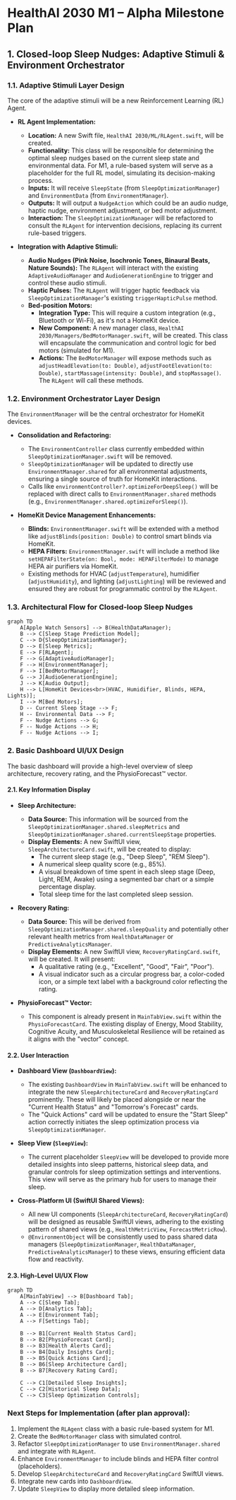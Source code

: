 # HealthAI 2030 M1 – Alpha Milestone Plan

## 1. Closed-loop Sleep Nudges: Adaptive Stimuli & Environment Orchestrator

### 1.1. Adaptive Stimuli Layer Design

The core of the adaptive stimuli will be a new Reinforcement Learning (RL) Agent.

*   **RL Agent Implementation:**
    *   **Location:** A new Swift file, `HealthAI 2030/ML/RLAgent.swift`, will be created.
    *   **Functionality:** This class will be responsible for determining the optimal sleep nudges based on the current sleep state and environmental data. For M1, a rule-based system will serve as a placeholder for the full RL model, simulating its decision-making process.
    *   **Inputs:** It will receive `SleepState` (from `SleepOptimizationManager`) and `EnvironmentData` (from `EnvironmentManager`).
    *   **Outputs:** It will output a `NudgeAction` which could be an audio nudge, haptic nudge, environment adjustment, or bed motor adjustment.
    *   **Interaction:** The `SleepOptimizationManager` will be refactored to consult the `RLAgent` for intervention decisions, replacing its current rule-based triggers.

*   **Integration with Adaptive Stimuli:**
    *   **Audio Nudges (Pink Noise, Isochronic Tones, Binaural Beats, Nature Sounds):** The `RLAgent` will interact with the existing `AdaptiveAudioManager` and `AudioGenerationEngine` to trigger and control these audio stimuli.
    *   **Haptic Pulses:** The `RLAgent` will trigger haptic feedback via `SleepOptimizationManager`'s existing `triggerHapticPulse` method.
    *   **Bed-position Motors:**
        *   **Integration Type:** This will require a custom integration (e.g., Bluetooth or Wi-Fi), as it's not a HomeKit device.
        *   **New Component:** A new manager class, `HealthAI 2030/Managers/BedMotorManager.swift`, will be created. This class will encapsulate the communication and control logic for bed motors (simulated for M1).
        *   **Actions:** The `BedMotorManager` will expose methods such as `adjustHeadElevation(to: Double)`, `adjustFootElevation(to: Double)`, `startMassage(intensity: Double)`, and `stopMassage()`. The `RLAgent` will call these methods.

### 1.2. Environment Orchestrator Layer Design

The `EnvironmentManager` will be the central orchestrator for HomeKit devices.

*   **Consolidation and Refactoring:**
    *   The `EnvironmentController` class currently embedded within `SleepOptimizationManager.swift` will be removed.
    *   `SleepOptimizationManager` will be updated to directly use `EnvironmentManager.shared` for all environmental adjustments, ensuring a single source of truth for HomeKit interactions.
    *   Calls like `environmentController?.optimizeForDeepSleep()` will be replaced with direct calls to `EnvironmentManager.shared` methods (e.g., `EnvironmentManager.shared.optimizeForSleep()`).

*   **HomeKit Device Management Enhancements:**
    *   **Blinds:** `EnvironmentManager.swift` will be extended with a method like `adjustBlinds(position: Double)` to control smart blinds via HomeKit.
    *   **HEPA Filters:** `EnvironmentManager.swift` will include a method like `setHEPAFilterState(on: Bool, mode: HEPAFilterMode)` to manage HEPA air purifiers via HomeKit.
    *   Existing methods for HVAC (`adjustTemperature`), humidifier (`adjustHumidity`), and lighting (`adjustLighting`) will be reviewed and ensured they are robust for programmatic control by the `RLAgent`.

### 1.3. Architectural Flow for Closed-loop Sleep Nudges

```mermaid
graph TD
    A[Apple Watch Sensors] --> B(HealthDataManager);
    B --> C[Sleep Stage Prediction Model];
    C --> D{SleepOptimizationManager};
    D --> E[Sleep Metrics];
    E --> F[RLAgent];
    F --> G[AdaptiveAudioManager];
    F --> H[EnvironmentManager];
    F --> I[BedMotorManager];
    G --> J[AudioGenerationEngine];
    J --> K[Audio Output];
    H --> L[HomeKit Devices<br>(HVAC, Humidifier, Blinds, HEPA, Lights)];
    I --> M[Bed Motors];
    D -- Current Sleep Stage --> F;
    H -- Environmental Data --> F;
    F -- Nudge Actions --> G;
    F -- Nudge Actions --> H;
    F -- Nudge Actions --> I;
```

### 2. Basic Dashboard UI/UX Design

The basic dashboard will provide a high-level overview of sleep architecture, recovery rating, and the PhysioForecast™ vector.

#### 2.1. Key Information Display

*   **Sleep Architecture:**
    *   **Data Source:** This information will be sourced from the `SleepOptimizationManager.shared.sleepMetrics` and `SleepOptimizationManager.shared.currentSleepStage` properties.
    *   **Display Elements:** A new SwiftUI view, `SleepArchitectureCard.swift`, will be created to display:
        *   The current sleep stage (e.g., "Deep Sleep", "REM Sleep").
        *   A numerical sleep quality score (e.g., 85%).
        *   A visual breakdown of time spent in each sleep stage (Deep, Light, REM, Awake) using a segmented bar chart or a simple percentage display.
        *   Total sleep time for the last completed sleep session.

*   **Recovery Rating:**
    *   **Data Source:** This will be derived from `SleepOptimizationManager.shared.sleepQuality` and potentially other relevant health metrics from `HealthDataManager` or `PredictiveAnalyticsManager`.
    *   **Display Elements:** A new SwiftUI view, `RecoveryRatingCard.swift`, will be created. It will present:
        *   A qualitative rating (e.g., "Excellent", "Good", "Fair", "Poor").
        *   A visual indicator such as a circular progress bar, a color-coded icon, or a simple text label with a background color reflecting the rating.

*   **PhysioForecast™ Vector:**
    *   This component is already present in `MainTabView.swift` within the `PhysioForecastCard`. The existing display of Energy, Mood Stability, Cognitive Acuity, and Musculoskeletal Resilience will be retained as it aligns with the "vector" concept.

#### 2.2. User Interaction

*   **Dashboard View (`DashboardView`):**
    *   The existing `DashboardView` in `MainTabView.swift` will be enhanced to integrate the new `SleepArchitectureCard` and `RecoveryRatingCard` prominently. These will likely be placed alongside or near the "Current Health Status" and "Tomorrow's Forecast" cards.
    *   The "Quick Actions" card will be updated to ensure the "Start Sleep" action correctly initiates the sleep optimization process via `SleepOptimizationManager`.

*   **Sleep View (`SleepView`):**
    *   The current placeholder `SleepView` will be developed to provide more detailed insights into sleep patterns, historical sleep data, and granular controls for sleep optimization settings and interventions. This view will serve as the primary hub for users to manage their sleep.

*   **Cross-Platform UI (SwiftUI Shared Views):**
    *   All new UI components (`SleepArchitectureCard`, `RecoveryRatingCard`) will be designed as reusable SwiftUI views, adhering to the existing pattern of shared views (e.g., `HealthMetricView`, `ForecastMetricRow`).
    *   `@EnvironmentObject` will be consistently used to pass shared data managers (`SleepOptimizationManager`, `HealthDataManager`, `PredictiveAnalyticsManager`) to these views, ensuring efficient data flow and reactivity.

#### 2.3. High-Level UI/UX Flow

```mermaid
graph TD
    A[MainTabView] --> B[Dashboard Tab];
    A --> C[Sleep Tab];
    A --> D[Analytics Tab];
    A --> E[Environment Tab];
    A --> F[Settings Tab];

    B --> B1[Current Health Status Card];
    B --> B2[PhysioForecast Card];
    B --> B3[Health Alerts Card];
    B --> B4[Daily Insights Card];
    B --> B5[Quick Actions Card];
    B --> B6[Sleep Architecture Card];
    B --> B7[Recovery Rating Card];

    C --> C1[Detailed Sleep Insights];
    C --> C2[Historical Sleep Data];
    C --> C3[Sleep Optimization Controls];
```

### Next Steps for Implementation (after plan approval):

1.  Implement the `RLAgent` class with a basic rule-based system for M1.
2.  Create the `BedMotorManager` class with simulated control.
3.  Refactor `SleepOptimizationManager` to use `EnvironmentManager.shared` and integrate with `RLAgent`.
4.  Enhance `EnvironmentManager` to include blinds and HEPA filter control (placeholders).
5.  Develop `SleepArchitectureCard` and `RecoveryRatingCard` SwiftUI views.
6.  Integrate new cards into `DashboardView`.
7.  Update `SleepView` to display more detailed sleep information.
